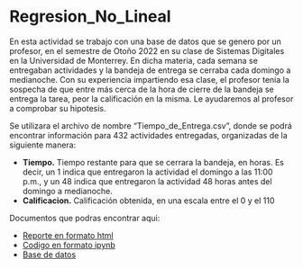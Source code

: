 # Regresion_No_Lineal
En esta actividad se trabajo con una base de datos que se genero por un profesor, en el semestre de Otoño 2022
en su clase de Sistemas Digitales en la Universidad de Monterrey. En dicha materia, cada
semana se entregaban actividades y la bandeja de entrega se cerraba cada domingo a medianoche.
Con su experiencia impartiendo esa clase, el profesor tenia la sospecha de que entre más cerca de la hora
de cierre de la bandeja se entrega la tarea, peor la calificación en la misma. Le ayudaremos al profesor a 
comprobar su hipotesis.

Se utilizara el archivo de nombre “Tiempo_de_Entrega.csv”, donde se podrá encontrar
información para 432 actividades entregadas, organizadas de la siguiente manera:
- **Tiempo.** Tiempo restante para que se cerrara la bandeja, en horas. Es decir, un 1 indica
que entregaron la actividad el domingo a las 11:00 p.m., y un 48 indica que entregaron la
actividad 48 horas antes del domingo a medianoche.
- **Calificacion.** Calificación obtenida, en una escala entre el 0 y el 110

Documentos que podras encontrar aqui:
- [Reporte en formato html](A1_6_594557.html)
- [Codigo en formato ipynb](A1_6_594557.ipynb)
- [Base de datos](Tiempo_de_Entrega.csv)
